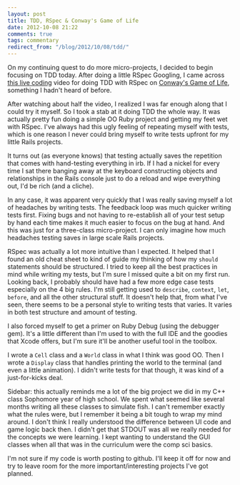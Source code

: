```yaml
---
layout: post
title: TDD, RSpec & Conway's Game of Life
date: 2012-10-08 21:22
comments: true
tags: commentary
redirect_from: "/blog/2012/10/08/tdd/"
---
```


On my continuing quest to do more micro-projects, I decided to begin focusing on TDD today. After doing a little RSpec Googling, I came across [this live coding](https://vimeo.com/31403388) video for doing TDD with RSpec on [Conway's Game of Life](http://en.wikipedia.org/wiki/Conway's_Game_of_Life), something I hadn't heard of before.

After watching about half the video, I realized I was far enough along that I could try it myself. So I took a stab at it doing TDD the whole way. It was actually pretty fun doing a simple OO Ruby project and getting my feet wet with RSpec. I've always had this ugly feeling of repeating myself with tests, which is one reason I never could bring myself to write tests upfront for my little Rails projects.

It turns out (as everyone knows) that testing actually saves the repetition that comes with hand-testing everything in irb. If I had a nickel for every time I sat there banging away at the keyboard constructing objects and relationships in the Rails console just to do a reload and wipe everything out, I'd be rich (and a cliche).

In any case, it was apparent very quickly that I was really saving myself a lot of headaches by writing tests. The feedback loop was much quicker writing tests first. Fixing bugs and not having to re-establish all of your test setup by hand each time makes it much easier to focus on the bug at hand. And this was just for a three-class micro-project. I can only imagine how much headaches testing saves in large scale Rails projects.

RSpec was actually a lot more intuitive than I expected. It helped that I found an old cheat sheet to kind of guide my thinking of how my `should` statements should be structured. I tried to keep all the best practices in mind while writing my tests, but I'm sure I missed quite a bit on my first run. Looking back, I probably should have had a few more edge case tests especially on the 4 big rules. I'm still getting used to `describe`, `context`, `let`, `before`, and all the other structural stuff. It doesn't help that, from what I've seen, there seems to be a personal style to writing tests that varies. It varies in both test structure and amount of testing.

I also forced myself to get a primer on Ruby Debug (using the debugger gem). It's a little different than I'm used to with the full IDE and the goodies that Xcode offers, but I'm sure it'll be another useful tool in the toolbox.

I wrote a `Cell` class and a `World` class in what I think was good OO. Then I wrote a `Display` class that handles printing the world to the terminal (and even a little animation). I didn't write tests for that though, it was kind of a just-for-kicks deal.

Sidebar: this actually reminds me a lot of the big project we did in my C++ class Sophomore year of high school. We spent what seemed like several months writing all these classes to simulate fish. I can't remember exactly what the rules were, but I remember it being a bit tough to wrap my mind around. I don't think I really understood the difference between UI code and game logic back then. I didn't get that STDOUT was all we really needed for the concepts we were learning. I kept wanting to understand the GUI classes when all that was in the curriculum were the comp sci basics.

I'm not sure if my code is worth posting to github. I'll keep it off for now and try to leave room for the more important/interesting projects I've got planned.
